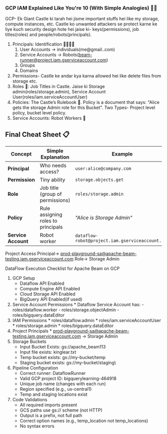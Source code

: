 ### **GCP IAM Explained Like You're 10 (With Simple Analogies)** 🍎🏰

GCP- Ek Giant Castle ki tarah hei jisme important stuffs hei like my storage, compute instances, etc. Castle ko unwanted attackers se protect karne ke liye kuch security design hote hei jaise ki- keys(permissions), job titles(roles) and people/robots(principals).
1. Principals: Identification 👨👩👧👦
	1. User Accounts -> individuals(me@gmail..com)
	2. Service Accounts -> Robots(beam-runner@project.iam.gserviceaccount.com)
	3. Groups
	4. Domains
2. Permissions- Castle ke andar kya karna allowed hei like delete files from storage etc.
3. Roles 👑: Job Titles in Castle. Jaise ki Storage admin(roles/storage.admin), Service Account User(roles/iam.serviceAccountUser)
4. Policies: The Castle’s Rulebook 📜. Policy is a document that says: "Alice gets the storage Admin role for this Bucket". Two Types- Project level policy, bucket level policy.
5. Service Accounts:  Robot Workers 🤖
## **Final Cheat Sheet** 📋

| Concept             | Simple Explanation                 | Example                                          |
| ------------------- | ---------------------------------- | ------------------------------------------------ |
| **Principal**       | Who needs access?                  | `user:alice@company.com`                         |
| **Permission**      | Tiny ability                       | `storage.objects.get`                            |
| **Role**            | Job title (group of permissions)   | `roles/storage.admin`                            |
| **Policy**          | Rule assigning roles to principals | _"Alice is Storage Admin"_                       |
| **Service Account** | Robot worker                       | `dataflow-robot@project.iam.gserviceaccount.com` |

Project Access
Principal-> prod-playground-sa@apache-beam-testing.iam.gserviceaccount.com
Role-> Storage Admin

DataFlow Execution Checklist for Apache Beam on GCP
1. GCP Setup
    * Dataflow API Enabled
    * Compute Engine API Enabled
    * Cloud Storage API Enabled
    * BigQuery API Enabled(if used)
2. Service Account Permissions
	    * Dataflow Service Account has:
	        - roles/dataflow.worker
	        - roles/storage.objectAdmin
	        - roles/bigquery.dataEditor
3. IAM Permissions
	    * roles/dataflow.admin
	    * roles/iam.serviceAccountUser
	    * roles/storage.admin
	    * roles/bigquery.dataEditor
4. Project Principals
	    * prod-playground-sa@apache-beam-testing.iam.gserviceaccount.com -> Storage Admin
5. Storage Buckets
    * Input Bucket Exists: gs://apache_beam113
    * Input file exists: kinglear.txt
    * Temp bucket exists: gs://my-bucket/temp
    * Staging bucket exists: gs://my-bucket/staging\
6. Pipeline Configuration
    * Correct runner: DataflowRunner
    * Valid GCP project ID: bigquerylearning-464918
    * Unique job name (changes with each run)
    * Region specified (e.g., us-central1)
    * Temp and staging locations exist
7. Code Validations
    * All required imports present
    * GCS paths use gs:// scheme (not HTTP)
    * Output is a prefix, not full path
    * Correct option names (e.g., temp_location not temp_locations)
    * No syntax errors
